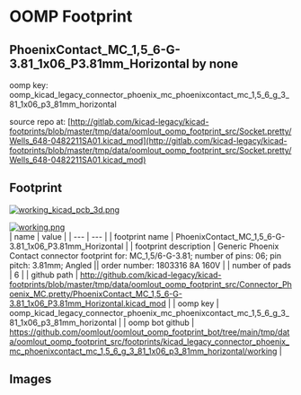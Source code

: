 # OOMP Footprint  
## PhoenixContact_MC_1,5_6-G-3.81_1x06_P3.81mm_Horizontal  by none  
  
oomp key: oomp_kicad_legacy_connector_phoenix_mc_phoenixcontact_mc_1,5_6_g_3_81_1x06_p3_81mm_horizontal  
  
source repo at: [http://gitlab.com/kicad-legacy/kicad-footprints/blob/master/tmp/data/oomlout_oomp_footprint_src/Socket.pretty/Wells_648-0482211SA01.kicad_mod](http://gitlab.com/kicad-legacy/kicad-footprints/blob/master/tmp/data/oomlout_oomp_footprint_src/Socket.pretty/Wells_648-0482211SA01.kicad_mod)  
## Footprint  
  
[![working_kicad_pcb_3d.png](working_kicad_pcb_3d_600.png)](working_kicad_pcb_3d.png)  
  
[![working.png](working_600.png)](working.png)  
| name | value | 
| --- | --- | 
| footprint name | PhoenixContact_MC_1,5_6-G-3.81_1x06_P3.81mm_Horizontal | 
| footprint description | Generic Phoenix Contact connector footprint for: MC_1,5/6-G-3.81; number of pins: 06; pin pitch: 3.81mm; Angled || order number: 1803316 8A 160V | 
| number of pads | 6 | 
| github path | http://github.com/kicad-legacy/kicad-footprints/blob/master/tmp/data/oomlout_oomp_footprint_src/Connector_Phoenix_MC.pretty/PhoenixContact_MC_1,5_6-G-3.81_1x06_P3.81mm_Horizontal.kicad_mod | 
| oomp key | oomp_kicad_legacy_connector_phoenix_mc_phoenixcontact_mc_1,5_6_g_3_81_1x06_p3_81mm_horizontal | 
| oomp bot github | https://github.com/oomlout/oomlout_oomp_footprint_bot/tree/main/tmp/data/oomlout_oomp_footprint_src/footprints/kicad_legacy_connector_phoenix_mc_phoenixcontact_mc_1,5_6_g_3_81_1x06_p3_81mm_horizontal/working | 
## Images  

